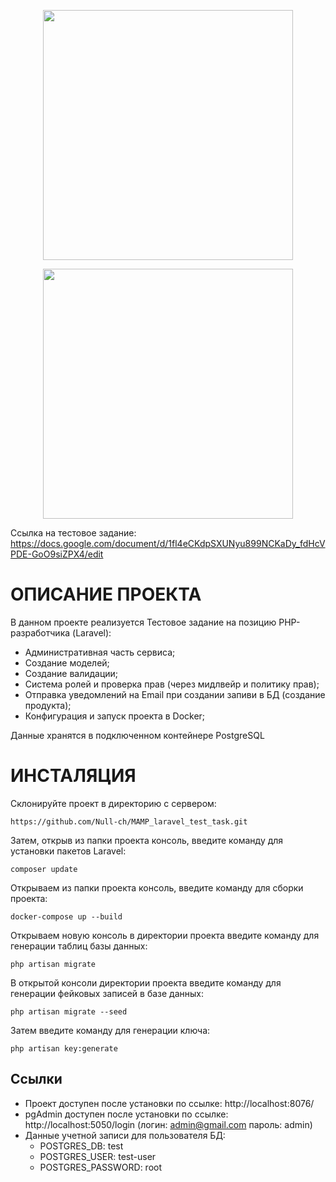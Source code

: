 <p align="center"><a href="https://laravel.com" target="_blank"><img src="https://raw.githubusercontent.com/laravel/art/master/logo-lockup/5%20SVG/2%20CMYK/1%20Full%20Color/laravel-logolockup-cmyk-red.svg" width="400"></a></p>
<p align="center"><img src="https://github.com/Null-ch/PIN_ERP_TEST/assets/65172872/692a4cbe-445b-475a-94f7-47446119bc44" width="400"></p>

Ссылка на тестовое задание: https://docs.google.com/document/d/1fl4eCKdpSXUNyu899NCKaDy_fdHcVPDE-GoO9siZPX4/edit

# ОПИСАНИЕ ПРОЕКТА

В данном проекте реализуется Тестовое задание на позицию PHP-разработчика (Laravel):
- Административная часть сервиса;
- Создание моделей;
- Создание валидации;
- Система ролей и проверка прав (через мидлвейр и политику прав);
- Отправка уведомлений на Email при создании запиви в БД (создание продукта);
- Конфигурация и запуск проекта в Docker;

Данные хранятся в подключенном контейнере PostgreSQL

# ИНСТАЛЯЦИЯ

Склонируйте проект в директорию с сервером:

`https://github.com/Null-ch/MAMP_laravel_test_task.git`

Затем, открыв из папки проекта консоль, введите команду для установки пакетов Laravel:

`composer update`

Открываем из папки проекта консоль, введите команду для сборки проекта:

`docker-compose up --build`

Открываем новую консоль в директории проекта введите команду для генерации таблиц базы данных:

`php artisan migrate`

В открытой консоли директории проекта введите команду для генерации фейковых записей в базе данных:

`php artisan migrate --seed`

Затем введите команду для генерации ключа:

`php artisan key:generate`
## Ссылки
- Проект доступен после установки по ссылке: http://localhost:8076/
- pgAdmin доступен после установки по ссылке: http://localhost:5050/login (логин: admin@gmail.com пароль: admin)
- Данные учетной записи для пользователя БД: 
   * POSTGRES_DB: test
   * POSTGRES_USER: test-user
   * POSTGRES_PASSWORD: root
